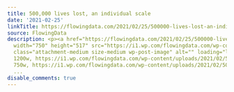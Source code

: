 ```yaml
---
title: 500,000 lives lost, an individual scale
date: '2021-02-25'
linkTitle: https://flowingdata.com/2021/02/25/500000-lives-lost-an-individual-scale/
source: FlowingData
description: <p><a href="https://flowingdata.com/2021/02/25/500000-lives-lost-an-individual-scale/"><img
  width="750" height="517" src="https://i1.wp.com/flowingdata.com/wp-content/uploads/2021/02/500000-deaths.png?fit=750%2C517&amp;ssl=1"
  class="attachment-medium size-medium wp-post-image" alt="" loading="lazy" srcset="https://i1.wp.com/flowingdata.com/wp-content/uploads/2021/02/500000-deaths.png?w=1200&amp;ssl=1
  1200w, https://i1.wp.com/flowingdata.com/wp-content/uploads/2021/02/500000-deaths.png?resize=750%2C517&amp;ssl=1
  750w, https://i1.wp.com/flowingdata.com/wp-content/uploads/2021/02/500000-deaths.pn
  ...
disable_comments: true
---
```

<p><a href="https://flowingdata.com/2021/02/25/500000-lives-lost-an-individual-scale/"><img width="750" height="517" src="https://i1.wp.com/flowingdata.com/wp-content/uploads/2021/02/500000-deaths.png?fit=750%2C517&amp;ssl=1" class="attachment-medium size-medium wp-post-image" alt="" loading="lazy" srcset="https://i1.wp.com/flowingdata.com/wp-content/uploads/2021/02/500000-deaths.png?w=1200&amp;ssl=1 1200w, https://i1.wp.com/flowingdata.com/wp-content/uploads/2021/02/500000-deaths.png?resize=750%2C517&amp;ssl=1 750w, https://i1.wp.com/flowingdata.com/wp-content/uploads/2021/02/500000-deaths.pn ...